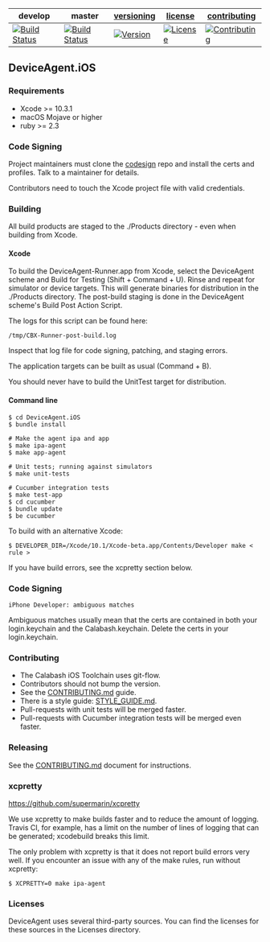 | develop | master | [versioning](VERSIONING.md) | [license](LICENSE) | [contributing](CONTRIBUTING.md)|
|---------|--------|-----------------------------|--------------------|--------------------------------|
|[![Build Status](https://msmobilecenter.visualstudio.com/Mobile-Center/_apis/build/status/test-cloud/xamarin-uitest/calabash.DeviceAgent.iOS?branchName=develop)](https://msmobilecenter.visualstudio.com/Mobile-Center/_build/latest?definitionId=3510&branchName=develop) | [![Build Status](https://msmobilecenter.visualstudio.com/Mobile-Center/_apis/build/status/test-cloud/xamarin-uitest/calabash.DeviceAgent.iOS?branchName=master)](https://msmobilecenter.visualstudio.com/Mobile-Center/_build/latest?definitionId=3510&branchName=master) | [![Version](https://img.shields.io/badge/version-2.6.0-green.svg)](https://img.shields.io/badge/version-2.6.0-green.svg) |[![License](https://img.shields.io/github/license/mashape/apistatus.svg?maxAge=2592000)](LICENSE) | [![Contributing](https://img.shields.io/badge/contrib-gitflow-orange.svg)](https://www.atlassian.com/git/tutorials/comparing-workflows/gitflow-workflow/)|

## DeviceAgent.iOS

### Requirements

* Xcode >= 10.3.1
* macOS Mojave or higher
* ruby >= 2.3

### Code Signing

Project maintainers must clone the [codesign](https://github.com/xamarinhq/calabash-codesign)
repo and install the certs and profiles. Talk to a maintainer for details.

Contributors need to touch the Xcode project file with valid credentials.

### Building

All build products are staged to the ./Products directory - even when
building from Xcode.

#### Xcode

To build the DeviceAgent-Runner.app from Xcode, select the DeviceAgent
scheme and Build for Testing (Shift + Command + U).  Rinse and repeat
for simulator or device targets.  This will generate binaries for
distribution in the ./Products directory.  The post-build staging is done
in the DeviceAgent scheme's Build Post Action Script.

The logs for this script can be found here:

```
/tmp/CBX-Runner-post-build.log
```

Inspect that log file for code signing, patching, and staging errors.

The application targets can be built as usual (Command + B).

You should never have to build the UnitTest target for distribution.

#### Command line

```
$ cd DeviceAgent.iOS
$ bundle install

# Make the agent ipa and app
$ make ipa-agent
$ make app-agent

# Unit tests; running against simulators
$ make unit-tests

# Cucumber integration tests
$ make test-app
$ cd cucumber
$ bundle update
$ be cucumber
```

To build with an alternative Xcode:

```
$ DEVELOPER_DIR=/Xcode/10.1/Xcode-beta.app/Contents/Developer make < rule >
```

If you have build errors, see the xcpretty section below.

### Code Signing

```
iPhone Developer: ambiguous matches
```

Ambiguous matches usually mean that the certs are contained in both your
login.keychain and the Calabash.keychain.  Delete the certs in your
login.keychain.

### Contributing

* The Calabash iOS Toolchain uses git-flow.
* Contributors should not bump the version.
* See the [CONTRIBUTING.md](CONTRIBUTING.md) guide.
* There is a style guide: [STYLE\_GUIDE.md](STYLE\_GUIDE.md).
* Pull-requests with unit tests will be merged faster.
* Pull-requests with Cucumber integration tests will be merged even faster.

### Releasing

See the [CONTRIBUTING.md](CONTRIBUTING.md) document for instructions.

### xcpretty

https://github.com/supermarin/xcpretty

We use xcpretty to make builds faster and to reduce the amount of
logging.  Travis CI, for example, has a limit on the number of lines of
logging that can be generated; xcodebuild breaks this limit.

The only problem with xcpretty is that it does not report build errors
very well.  If you encounter an issue with any of the make rules, run
without xcpretty:

```
$ XCPRETTY=0 make ipa-agent
```

### Licenses

DeviceAgent uses several third-party sources.  You can find the licenses for
these sources in the Licenses directory.

